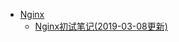 * <i class="profile-icon iconfont icon-nginx"></i>[Nginx](nginx/guide.md)
  * <i class="profile-icon iconfont icon-note"></i>[Nginx初试笔记(2019-03-08更新)](nginx/nginx/note.md)

